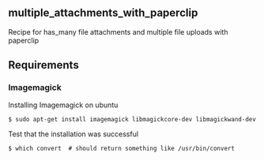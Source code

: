 ## multiple_attachments_with_paperclip

Recipe for has_many file attachments and multiple file uploads with paperclip

## Requirements

### Imagemagick

Installing Imagemagick on ubuntu

    $ sudo apt-get install imagemagick libmagickcore-dev libmagickwand-dev

Test that the installation was successful

    $ which convert  # should return something like /usr/bin/convert

